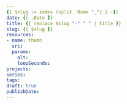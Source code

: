 ```yaml
---
{{ $slug := index (split .Name "_") 1 -}}
date: {{ .Date }}
title: {{ replace $slug "-" " " | title }}
slug: {{ $slug }}
resources:
- name: thumb
  src:
  params:
    alt:
    loopSeconds:
projects:
series:
tags:
draft: true
publishDate:
---
```

